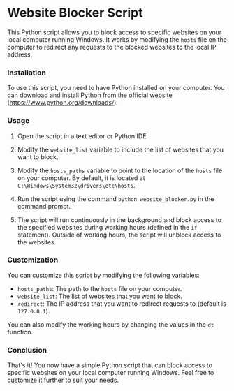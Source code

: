 # Website Blocker Script

This Python script allows you to block access to specific websites on your local computer running Windows. It works by modifying the `hosts` file on the computer to redirect any requests to the blocked websites to the local IP address.

### Installation

To use this script, you need to have Python installed on your computer. You can download and install Python from the official website (https://www.python.org/downloads/).

### Usage

1. Open the script in a text editor or Python IDE.

2. Modify the `website_list` variable to include the list of websites that you want to block.

3. Modify the `hosts_paths` variable to point to the location of the `hosts` file on your computer. By default, it is located at `C:\Windows\System32\drivers\etc\hosts`.

4. Run the script using the command `python website_blocker.py` in the command prompt.

5. The script will run continuously in the background and block access to the specified websites during working hours (defined in the `if` statement). Outside of working hours, the script will unblock access to the websites.

### Customization

You can customize this script by modifying the following variables:

- `hosts_paths`: The path to the `hosts` file on your computer.
- `website_list`: The list of websites that you want to block.
- `redirect`: The IP address that you want to redirect requests to (default is `127.0.0.1`).

You can also modify the working hours by changing the values in the `dt` function.

### Conclusion

That's it! You now have a simple Python script that can block access to specific websites on your local computer running Windows. Feel free to customize it further to suit your needs.
